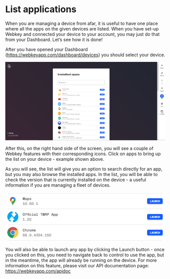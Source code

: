 # List applications

When you are managing a device from afar, it is useful to have one place where all the apps on the given devices are listed. When you have set-up Webkey and connected your device to your account, you may just do that from your Dashboard. Let’s see how it is done! 

After you have opened your Dashboard (https://webkeyapp.com/dashboard/devices) you should select your device. 

![listapp1](https://github.com/webkeydev/docs/blob/master/features/listapp1.png?raw=true)

After this, on the right hand side of the screen, you will see a couple of Webkey features with their corresponding icons. Click on apps to bring up the list on your device - example shown above. 

As you will see, the list will give you an option to search directly for an app, but you may also browse the installed apps. 
In the list, you will be able to check the version that is currently installed on the device - a useful information if you are managing a fleet of devices. 

![listapp2](https://github.com/webkeydev/docs/blob/master/features/listapp2.png?raw=true)

You will also be able to launch any app by clicking the Launch button - once you clicked on this, you need to navigate back to control to use the app, but in the meantime, the app will already be running on the device. For more information on this feature, please visit our API documentation page: https://webkeyapp.com/apidoc

